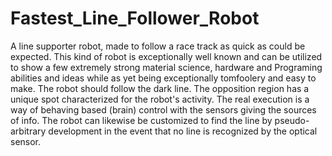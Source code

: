 # Fastest_Line_Follower_Robot
A line supporter robot, made to follow a race track as quick as could be expected. This kind of robot is exceptionally well known and can be utilized to show a few extremely strong material science, hardware and Programing abilities and ideas while as yet being exceptionally tomfoolery and easy to make. The robot should follow the dark line. The opposition region has a unique spot characterized for the robot's activity. The real execution is a way of behaving based (brain) control with the sensors giving the sources of info. The robot can likewise be customized to find the line by pseudo-arbitrary development in the event that no line is recognized by the optical sensor.
